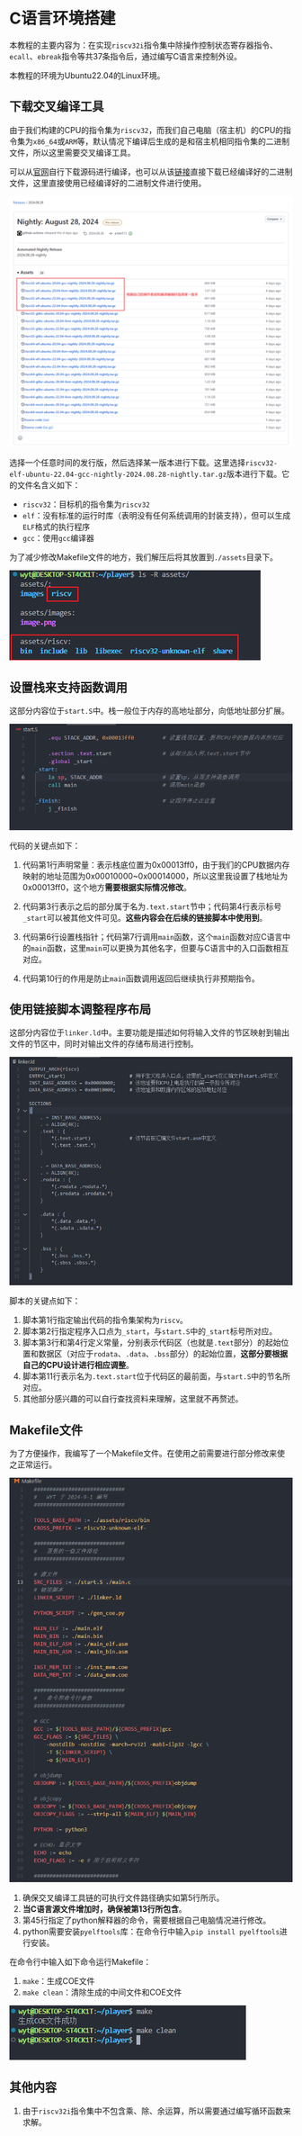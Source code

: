 # C语言环境搭建

本教程的主要内容为：在实现`riscv32i`指令集中除操作控制状态寄存器指令、`ecall`、`ebreak`指令等共37条指令后，通过编写C语言来控制外设。

本教程的环境为Ubuntu22.04的Linux环境。

## 下载交叉编译工具

由于我们构建的CPU的指令集为`riscv32`，而我们自己电脑（宿主机）的CPU的指令集为`x86_64`或`ARM`等，默认情况下编译后生成的是和宿主机相同指令集的二进制文件，所以这里需要交叉编译工具。

可以从[官网](https://github.com/riscv-collab/riscv-gnu-toolchain)自行下载源码进行编译，也可以从该[链接](https://github.com/riscv-collab/riscv-gnu-toolchain/releases)直接下载已经编译好的二进制文件，这里直接使用已经编译好的二进制文件进行使用。

![alt text](./assets/images/image.png)

选择一个任意时间的发行版，然后选择某一版本进行下载。这里选择`riscv32-elf-ubuntu-22.04-gcc-nightly-2024.08.28-nightly.tar.gz`版本进行下载。它的文件名含义如下：

* `riscv32`：目标机的指令集为`riscv32`
* `elf`：没有标准的运行时库（表明没有任何系统调用的封装支持），但可以生成`ELF`格式的执行程序
* `gcc`：使用`gcc`编译器

为了减少修改Makefile文件的地方，我们解压后将其放置到`./assets`目录下。

![alt text](./assets/images/image-1.png)

## 设置栈来支持函数调用

这部分内容位于`start.S`中。栈一般位于内存的高地址部分，向低地址部分扩展。

![alt text](./assets/images/image-2.png)

代码的关键点如下：

1. 代码第1行声明常量：表示栈底位置为0x00013ff0，由于我们的CPU数据内存映射的地址范围为0x00010000~0x00014000，所以这里我设置了栈地址为0x00013ff0，这个地方**需要根据实际情况修改**。

2. 代码第3行表示之后的部分属于名为`.text.start`节中；代码第4行表示标号`_start`可以被其他文件可见。**这些内容会在后续的链接脚本中使用到**。

3. 代码第6行设置栈指针；代码第7行调用`main`函数，这个`main`函数对应C语言中的`main`函数，这里`main`可以更换为其他名字，但要与C语言中的入口函数相互对应。

4. 代码第10行的作用是防止`main`函数调用返回后继续执行非预期指令。

## 使用链接脚本调整程序布局

这部分内容位于`linker.ld`中。主要功能是描述如何将输入文件的节区映射到输出文件的节区中，同时对输出文件的存储布局进行控制。

![alt text](./assets/images/image-3.png)

脚本的关键点如下：

1. 脚本第1行指定输出代码的指令集架构为`riscv`。
2. 脚本第2行指定程序入口点为`_start`，与`start.S`中的`_start`标号所对应。
3. 脚本第3行和第4行定义常量，分别表示代码区（也就是`.text`部分）的起始位置和数据区（对应于`rodata`、`.data`、`.bss`部分）的起始位置，**这部分要根据自己的CPU设计进行相应调整**。
4. 脚本第11行表示名为`.text.start`位于代码区的最前面，与`start.S`中的节名所对应。
5. 其他部分感兴趣的可以自行查找资料来理解，这里就不再赘述。

## Makefile文件

为了方便操作，我编写了一个Makefile文件。在使用之前需要进行部分修改来使之正常运行。

![alt text](./assets/images/image-4.png)

1. 确保交叉编译工具链的可执行文件路径确实如第5行所示。
2. **当C语言源文件增加时，确保被第13行所包含**。
3. 第45行指定了python解释器的命令，需要根据自己电脑情况进行修改。
4. python需要安装`pyelftools`库：在命令行中输入`pip install pyelftools`进行安装。

在命令行中输入如下命令运行Makefile：

1. `make`：生成COE文件
2. `make clean`：清除生成的中间文件和COE文件

![alt text](./assets/images/image-5.png)

## 其他内容

1. 由于`riscv32i`指令集中不包含乘、除、余运算，所以需要通过编写循环函数来求解。
